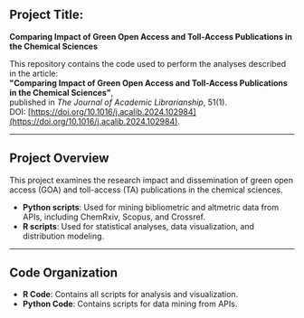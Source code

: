 ## **Project Title:**  
**Comparing Impact of Green Open Access and Toll-Access Publications in the Chemical Sciences**

This repository contains the code used to perform the analyses described in the article:  
**"Comparing Impact of Green Open Access and Toll-Access Publications in the Chemical Sciences"**,  
published in *The Journal of Academic Librarianship*, 51(1).  
DOI: [https://doi.org/10.1016/j.acalib.2024.102984](https://doi.org/10.1016/j.acalib.2024.102984).

---

## **Project Overview**

This project examines the research impact and dissemination of green open access (GOA) and toll-access (TA) publications in the chemical sciences.

- **Python scripts**: Used for mining bibliometric and altmetric data from APIs, including ChemRxiv, Scopus, and Crossref.  
- **R scripts**: Used for statistical analyses, data visualization, and distribution modeling.

---

## **Code Organization**  
- **R Code**: Contains all scripts for analysis and visualization.  
- **Python Code**: Contains scripts for data mining from APIs.
